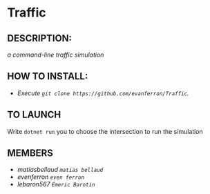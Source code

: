 # Traffic

## **DESCRIPTION:**
*a command-line traffic simulation*

## **HOW TO INSTALL:**
- *Execute `git clone https://github.com/evanferron/Traffic`.*

## **TO LAUNCH**
Write `dotnet run` you to choose the intersection to run the simulation 


## **MEMBERS** 
- *matiasbellaud `matias bellaud`* 
- *evenferron `even ferron`*
- *lebaron567 `Émeric Barotin`*
